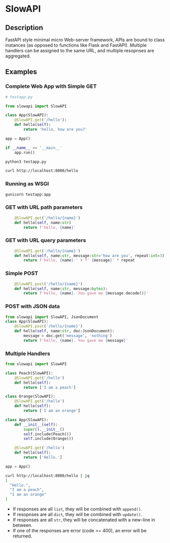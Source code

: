 # SlowAPI
## Description
FastAPI style minimal micro Web-server framework, APIs are bound to class instances (as opposed to functions like Flask and FastAPI). Multiple handlers can be assigned to the same URL, and multiple resopnses are aggregated.

## Examples
### Complete Web App with Simple GET

```python
# testapp.py

from slowapi import SlowAPI

class App(SlowAPI):
    @SlowAPI.get('/hello'):
    def hello(self):
        return 'hello, how are you?'

app = App()

if __name__ == '__main__'
    app.run()
```

```bash
python3 testapp.py
```
```bash
curl http://localhost:8000/hello
```

### Running as WSGI
```bash
gunicorn testapp:app
```

### GET with URL path parameters
```python
    @SlowAPI.get('/hello/{name}')
    def hello(self, name:str)
        return f'hello, {name}'
```

### GET with URL query parameters
```python
    @SlowAPI.get('/hello/{name}')
    def hello(self, name:str, message:str='how are you', repeat:int=3):
        return f'hello, {name}.' + f' {message}' * repeat
```

### Simple POST
```python
    @SlowAPI.post('/hello/{name}')
    def hello(self, name:str, message:bytes):
        return f'hello, {name}. You gave me {message.decode()}'
```

### POST with JSON data
```python
from slowapi import SlowAPI, JsonDocument
class App(SlowAPI):
    @SlowAPI.post('/hello/{name}')
    def hello(self, name:str, doc:JsonDocument):
        message = doc.get('message', 'nothing')
        return f'hello, {name}. You gave me {message}'
```

### Multiple Handlers
```python
from slowapi import SlowAPI

class Peach(SlowAPI):
    @SlowAPI.get('/hello')
    def hello(self):
        return ['I am a peach']

class Orange(SlowAPI):        
    @SlowAPI.get('/hello')
    def hello(self):
        return ['I am an orange']

class App(SlowAPI):
    def __init__(self):
        super().__init__()
        self.include(Peach())
        self.include(Orange())

    @SlowAPI.get('/hello')
    def hello(self):
        return ['Hello.']

app = App()
```

```bash
curl http://localhost:8000/hello | jq
[
  "Hello.",
  "I am a peach",
  "I am an orange"
]
```

- If responses are all `list`, they will be combined with `append()`.
- If resopnses are all `dict`, they will be combined with `update()`.
- If responses are all `str`, they will be concatenated with a new-line in between.
- If one of the responses are error (code >= 400), an error will be returned.

